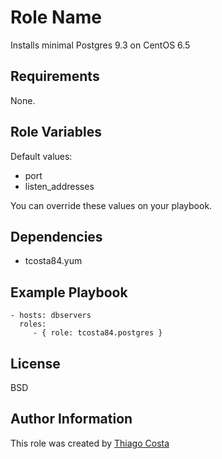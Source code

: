 Role Name
=========

Installs minimal Postgres 9.3 on CentOS 6.5

Requirements
------------

None.

Role Variables
--------------

Default values:

* port
* listen_addresses

You can override these values on your playbook.

Dependencies
------------

* tcosta84.yum

Example Playbook
----------------

    - hosts: dbservers
      roles:
         - { role: tcosta84.postgres }

License
-------

BSD

Author Information
------------------

This role was created by [Thiago Costa](http://thiagocostapy.com)
